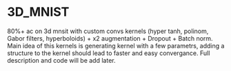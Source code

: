 # 3D_MNIST
80%+ ac on 3d mnsit with custom convs kernels (hyper tanh, polinom, Gabor filters, hyperboloids) + x2 augmentation + Dropout + Batch norm. Main idea of this kernels is generating kernel with a few parametrs, adding a structure to the kernel should lead to faster and easy convergance. Full description and code will be add later.
